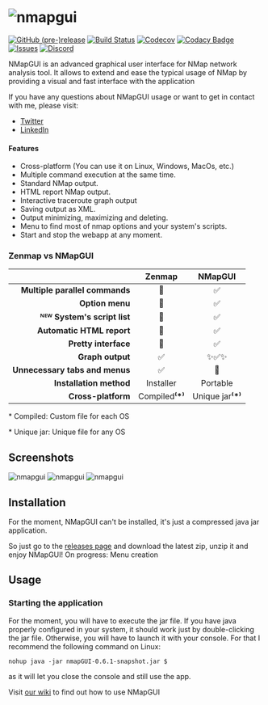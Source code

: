 ![nmapgui](https://github.com/danicuestasuarez/NMapGUI/wiki/images/header.png)
====

[![GitHub (pre-)release](https://img.shields.io/github/release/danicuestasuarez/NMapGUI/all.svg)](https://github.com/danicuestasuarez/NMapGUI/releases/latest)
[![Build Status](https://travis-ci.org/danicuestasuarez/NMapGUI.svg?branch=develop)](https://travis-ci.org/danicuestasuarez/NMapGUI)
[![Codecov](https://codecov.io/gh/danicuestasuarez/NMapGUI/branch/develop/graph/badge.svg)](https://codecov.io/gh/danicuestasuarez/NMapGUI)
[![Codacy Badge](https://api.codacy.com/project/badge/Grade/37479ced18a04d4e8f1c38753b22003c)](https://www.codacy.com/app/danicuestasuarez/NMapGUI?utm_source=github.com&amp;utm_medium=referral&amp;utm_content=danicuestasuarez/NMapGUI&amp;utm_campaign=Badge_Grade)
[![Issues](https://img.shields.io/github/issues-raw/danicuestasuarez/NMapGUI.svg)](https://github.com/danicuestasuarez/NMapGUI/issues)
[![Discord](https://img.shields.io/discord/357162772108148736.svg?colorB=7282ea)](https://discord.gg/5s6kUA6)


NMapGUI is an advanced graphical user interface for NMap network analysis tool. It allows to extend and ease the typical usage of NMap by providing a visual and fast interface with the application

If you have any questions about NMapGUI usage or want to get in contact with me, please visit:

* [Twitter](https://twitter.com/Danielcues) 
* [LinkedIn](https://www.linkedin.com/in/danicuesta/)


#### Features
* Cross-platform (You can use it on Linux, Windows, MacOs, etc.)
* Multiple command execution at the same time.
* Standard NMap output.
* HTML report NMap output.
* Interactive traceroute graph output
* Saving output as XML.
* Output minimizing, maximizing and deleting.
* Menu to find most of nmap options and your system's scripts.
* Start and stop the webapp at any moment.

### Zenmap vs NMapGUI 
| | Zenmap| NMapGUI |
| ---: | :---: | :---: |
| __Multiple parallel commands__ | :no_entry_sign: | :white_check_mark:|
| __Option menu__ | :no_entry_sign: | :white_check_mark: |
| __ᴺᴱᵂ System's script list__ | :no_entry_sign: | :white_check_mark: |
| __Automatic HTML report__ | :no_entry_sign: | :white_check_mark:|
| __Pretty interface__ | :poop: | :white_check_mark:|
| __Graph output__ | :white_check_mark: | :sparkles::white_check_mark::sparkles: |
| __Unnecessary tabs and menus__ | :white_check_mark: | :no_entry_sign: |
| __Installation method__ | Installer | Portable |
| __Cross-platform__ | Compiled<sup></sup>__⁽*⁾__ | Unique jar<sup></sup>__⁽*⁾__|

\* Compiled: Custom file for each OS

\* Unique jar: Unique file for any OS
## Screenshots
![nmapgui](https://raw.githubusercontent.com/wiki/danicuestasuarez/NMapGUI/images/NMapGUI.png)
![nmapgui](https://raw.githubusercontent.com/wiki/danicuestasuarez/NMapGUI/images/NMapGUIHTML.png)
![nmapgui](https://raw.githubusercontent.com/wiki/danicuestasuarez/NMapGUI/images/NMapGUIGraph.png)

## Installation

For the moment, NMapGUI can't be installed, it's just a compressed java jar application.

So just go to the [releases page](https://github.com/danicuestasuarez/NMapGUI/releases) and download the latest zip, unzip it and enjoy NMapGUI!
On progress: Menu creation

## Usage

### Starting the application

For the moment, you will have to execute the jar file. If you have java properly configured in your system, it should work just by double-clicking the jar file. Otherwise, you will have to launch it with your console. For that I recommend the following command on Linux: 
 
`nohup java -jar nmapGUI-0.6.1-snapshot.jar $`   

as it will let you close the console and still use the app.

Visit [our wiki](https://github.com/danicuestasuarez/NMapGUI/wiki/Using-NMapGUI) to find out how to use NMapGUI
